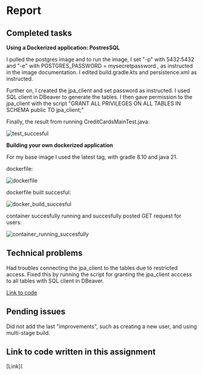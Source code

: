 
# Report 

## Completed tasks

**Using a Dockerized application: PostresSQL**

I pulled the postgres image and to run the image, I set "-p" with 5432:5432 and "-e" with POSTGRES_PASSWORD = mysecretpassword , as instructed in the image documentation. I edited build.gradle.kts and persistence.xml as instructed.

Further on, I created the jpa_client and set password as instructed. I used SQL client in DBeaver to generate the tables. I then gave permission to the jpa_client with the script "GRANT ALL PRIVILEGES ON ALL TABLES IN SCHEMA public TO jpa_client;"

Finally, the result from running CreditCardsMainTest.java:

![test_succesful](https://github.com/user-attachments/assets/a70a76d8-5bbf-418f-ba2f-dc7b73941a4f)

**Building your own dockerized application**

For my base image I used the latest tag, with gradle 8.10 and java 21.

dockerfile:

![dockerfile](https://github.com/user-attachments/assets/6c49f602-e706-4c08-8390-b7ff19b27ea6)


dockerfile built succesful:

![docker_build_succesful](https://github.com/user-attachments/assets/93f0d8c2-4fb3-4eac-898c-af7836d74389)

container succesfully running and succesfully posted GET request for users:

![container_running_succesfully](https://github.com/user-attachments/assets/5ec27fd9-d433-4fd5-b643-a599b6140182)

## Technical problems
Had troubles connecting the jpa_client to the tables due to restricted access. Fixed this by running
the script for granting the jpa_client acccess to all tables with SQL client in DBeaver.

[Link to code](https://github.com/Thorbjorn2021/poll-app/tree/main)

## Pending issues
Did not add the last "improvements", such as creating a new user, and using multi-stage build.
## Link to code written in this assignment
[Link](

